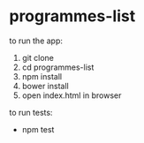 # programmes-list

to run the app:
1) git clone
2) cd programmes-list
3) npm install
4) bower install
5) open index.html in browser

to run tests:
 - npm test

